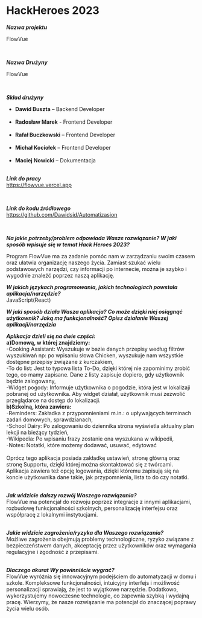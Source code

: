 <h1>HackHeroes 2023</h1>

_**Nazwa projektu**_
<p>FlowVue</p>
<br>

_**Nazwa Drużyny**_
<p>FlowVue</p>
<br>

_**Skład drużyny**_ <br>
<ul>
<li><b>Dawid Buszta</b> – Backend Developer</li><br>
<li><b>Radosław Marek</b> - Frontend Developer</li><br>
<li><b>Rafał Buczkowski</b> – Frontend Developer</li><br>
<li><b>Michał Kociołek</b> – Frontend Developer</li><br>
<li><b>Maciej Nowicki</b> –  Dokumentacja</li><br>
</ul>

_**Link do pracy**_ <br>
https://flowvue.vercel.app

<br>

_**Link do kodu źródłowego**_ <br>
https://github.com/Dawidsjd/Automatizasion

<br>

_**Na jakie potrzeby/problem odpowiada Wasze rozwiązanie? W jaki sposób wpisuje się w temat Hack Heroes 2023?**_

Program FlowVue ma za zadanie pomóc nam w zarządzaniu swoim czasem oraz ułatwia organizację naszego życia. Zamiast szukać wielu podstawowych narzędzi, czy informacji po internecie, można je szybko i wygodnie znaleźć poprzez naszą aplikację.

_**W jakich językach programowania, jakich technologiach powstała aplikacja/narzędzie?**_ <br>
JavaScript(React)

**_W jaki sposób działa Wasza aplikacja? Co może dzięki niej osiągnąć użytkownik? Jaką ma funkcjonalność?
Opisz działanie Waszej aplikacji/narzędzia_**<br>

**_Aplikacja dzieli się na dwie części:_**<br>
**a)Domową, w której znajdziemy:<br>**
	-Cooking Assistant: Wyszukuje w bazie danych przepisy według filtrów wyszukiwań np: po wpisaniu słowa Chicken, wyszukuje nam wszystkie dostępne przepisy związane z kurczakiem,<br>
	-To do list: Jest to typowa lista To-Do, dzięki której nie zapominimy zrobić tego, co mamy zapisane. Dane z listy zapisuje dopiero, gdy użytkownik będzie zalogowany, <br>
 	-Widget pogody: Informuje użytkownika o pogodzie, która jest w lokalizaji pobranej od użytkownika. Aby widget działał, użytkownik musi zezwolić przeglądarce na dostęp do lokalizacji.
**<br>b)Szkolną, która zawiera:<br>**
	-Reminders: Zakładka z przypomnieniami m.in.: o upływających terminach zadań domowych, sprawdzianach,<br>
	-School Dairy: Po zalogowaniu do dziennika strona wyświetla aktualny plan lekcji na bieżący tydzień,<br>
	-Wikipedia: Po wpisaniu frazy zostanie ona wyszukana w wikipedii,<br>
	-Notes: Notatki, które możemy dodawać, usuwać, edytować <br><br>
 Oprócz tego aplikacja posiada zakładkę ustawień, stronę główną oraz stronę Supportu, dzięki której można skontaktować się z twórcami.<br>
Aplikacja zawiera też opcję logowania, dzięki któremu zapisują się na koncie użytkownika dane takie, jak przypomnienia, lista to do czy notatki. <br>
<br>

**_Jak widzicie dalszy rozwój Waszego rozwiązania?_** <br>
FlowVue ma potencjał do rozwoju poprzez integracje z innymi aplikacjami, rozbudowę funkcjonalności szkolnych, personalizację interfejsu oraz współpracę z lokalnymi instytucjami. <br><br>

**_Jakie widzicie zagrożenia/ryzyka dla Waszego rozwiązania?_** <br>
Możliwe zagrożenia obejmują problemy technologiczne, ryzyko związane z bezpieczeństwem danych, akceptację przez użytkowników oraz wymagania regulacyjne i zgodność z przepisami. <br><br>

**_Dlaczego akurat Wy powinniście wygrać?_**<br>
FlowVue wyróżnia się innowacyjnym podejściem do automatyzacji w domu i szkole. Kompleksowe funkcjonalności, intuicyjny interfejs i możliwość personalizacji sprawiają, że jest to wyjątkowe narzędzie. Dodatkowo, wykorzystujemy nowoczesne technologie, co zapewnia szybką i wydajną pracę. Wierzymy, że nasze rozwiązanie ma potencjał do znaczącej poprawy życia wielu osób.


